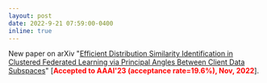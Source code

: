 ```yaml
---
layout: post
date: 2022-9-21 07:59:00-0400
inline: true
---
```


New paper on arXiv "[Efficient Distribution Similarity Identification in Clustered Federated Learning via Principal Angles Between Client Data Subspaces](https://arxiv.org/abs/2209.10526)" [<span style="color:red">**Accepted to AAAI'23 (acceptance rate=19.6%), Nov, 2022**</span>].
